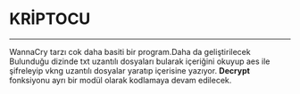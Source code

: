 # KRİPTOCU
-------------------------------------------------------------
WannaCry tarzı cok daha basiti bir program.Daha da geliştirilecek
Bulunduğu dizinde txt uzantılı dosyaları bularak içeriğini okuyup 
aes ile şifreleyip vkng uzantılı dosyalar yaratıp içerisine yazıyor.
<b>Decrypt</b> fonksiyonu ayrı bir modül olarak kodlamaya devam edilecek. 